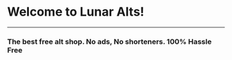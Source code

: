 # Welcome to Lunar Alts!

<hr>

### The best free alt shop. No ads, No shorteners. 100% Hassle Free
